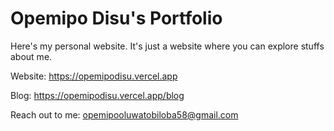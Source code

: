 # Opemipo Disu's Portfolio
Here's my personal website. It's just a website where you can explore stuffs about me.

Website: https://opemipodisu.vercel.app

Blog: https://opemipodisu.vercel.app/blog

Reach out to me: opemipooluwatobiloba58@gmail.com
